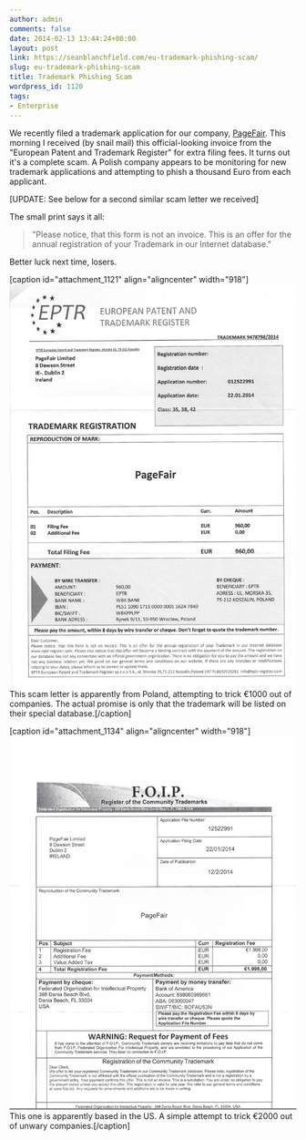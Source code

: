 ```yaml
---
author: admin
comments: false
date: 2014-02-13 13:44:24+00:00
layout: post
link: https://seanblanchfield.com/eu-trademark-phishing-scam/
slug: eu-trademark-phishing-scam
title: Trademark Phishing Scam
wordpress_id: 1120
tags:
- Enterprise
---
```


We recently filed a trademark application for our company, [PageFair](http://pagefair.com). This morning I received (by snail mail) this official-looking invoice from the "European Patent and Trademark Register" for extra filing fees. It turns out it's a complete scam. A Polish company appears to be monitoring for new trademark applications and attempting to phish a thousand Euro from each applicant.
<!-- more -->
\[UPDATE: See below for a second similar scam letter we received\]

The small print says it all:

> "Please notice, that this form is not an invoice. This is an offer for the annual registration of your Trademark in our Internet database."

Better luck next time, losers.

\[caption id="attachment\_1121" align="aligncenter" width="918"\][![This scam letter is apparently from Poland, attempting to trick €1000 out of companies. The actual promise is only that the trademark will be listed on their special database.](/images/2014/02/trademark-scam.jpg)](/images/2014/02/trademark-scam.jpg) This scam letter is apparently from Poland, attempting to trick €1000 out of companies. The actual promise is only that the trademark will be listed on their special database.\[/caption\]

\[caption id="attachment\_1134" align="aligncenter" width="918"\][![This one is apparently based in the US. A simple attempt to trick €2000 out of unwary companies.](/images/2014/02/Screen-Shot-2014-03-03-at-10.54.32.png)](/images/2014/02/Screen-Shot-2014-03-03-at-10.54.32.png) This one is apparently based in the US. A simple attempt to trick €2000 out of unwary companies.\[/caption\]